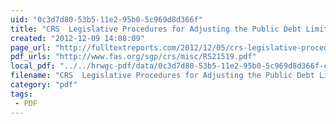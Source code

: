 ```yaml
---
uid: "0c3d7d80-53b5-11e2-95b0-5c969d8d366f"
title: "CRS  Legislative Procedures for Adjusting the Public Debt Limit: A Brief Overview | Full Text Reports..."
created: "2012-12-09 14:08:09"
page_url: "http://fulltextreports.com/2012/12/05/crs-legislative-procedures-for-adjusting-the-public-debt-limit-a-brief-overview/"
pdf_urls: "http://www.fas.org/sgp/crs/misc/RS21519.pdf"
local_pdf: "../../hrwgc-pdf/data/0c3d7d80-53b5-11e2-95b0-5c969d8d366f-crs-legislative-procedures-for-adjusting-the-public-debt-limit-a-brief-overview-full-text-reports.pdf"
filename: "CRS  Legislative Procedures for Adjusting the Public Debt Limit: A Brief Overview | Full Text Reports.html"
category: "pdf"
tags: 
 - PDF
---
```

